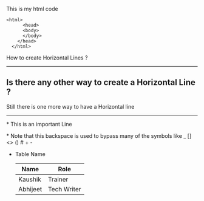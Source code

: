This is my html code
```
<html>
      <head>
      <body>
      </body>
    </head>
  </html>
```
How to create Horizontal Lines ?
***
Is there any other way to create a Horizontal Line ?
---
Still there is one more way to have a Horizontal line 
___

\* This is an important Line 

\* Note that this backspace is used to bypass many of the symbols like _ [] <> () # + - 
* Table Name
  
  |Name|Role|
  |--|--|
  |Kaushik|Trainer|
  |Abhijeet|Tech Writer|







<!--
**kaushikt8482/kaushikt8482** is a ✨ _special_ ✨ repository because its `README.md` (this file) appears on your GitHub profile.

Here are some ideas to get you started:

- 🔭 I’m currently working on ...
- 🌱 I’m currently learning ...
- 👯 I’m looking to collaborate on ...
- 🤔 I’m looking for help with ...
- 💬 Ask me about ...
- 📫 How to reach me: ...
- 😄 Pronouns: ...
- ⚡ Fun fact: ...
-->

